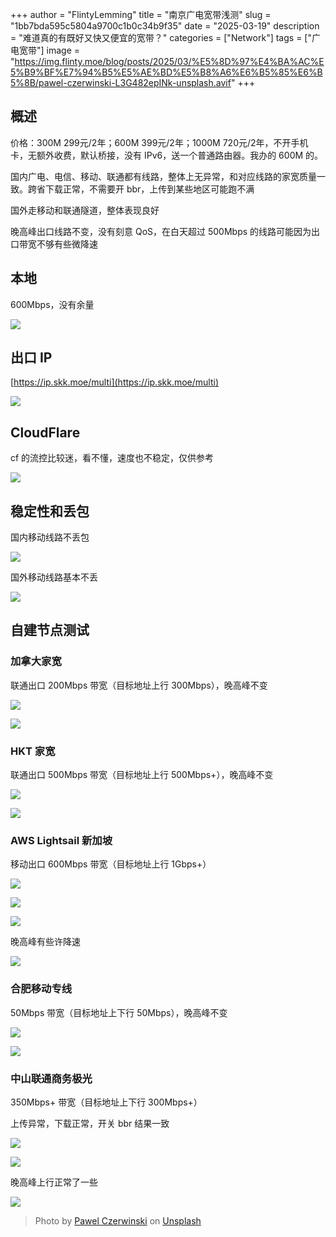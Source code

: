 +++
author = "FlintyLemming"
title = "南京广电宽带浅测"
slug = "1bb7bda595c5804a9700c1b0c34b9f35"
date = "2025-03-19"
description = "难道真的有既好又快又便宜的宽带？"
categories = ["Network"]
tags = ["广电宽带"]
image = "https://img.flinty.moe/blog/posts/2025/03/%E5%8D%97%E4%BA%AC%E5%B9%BF%E7%94%B5%E5%AE%BD%E5%B8%A6%E6%B5%85%E6%B5%8B/pawel-czerwinski-L3G482epINk-unsplash.avif"
+++

## 概述

价格：300M 299元/2年；600M 399元/2年；1000M 720元/2年，不开手机卡，无额外收费，默认桥接，没有 IPv6，送一个普通路由器。我办的 600M 的。

国内广电、电信、移动、联通都有线路，整体上无异常，和对应线路的家宽质量一致。跨省下载正常，不需要开 bbr，上传到某些地区可能跑不满

国外走移动和联通隧道，整体表现良好

晚高峰出口线路不变，没有刻意 QoS，在白天超过 500Mbps 的线路可能因为出口带宽不够有些微降速

## 本地

600Mbps，没有余量

![](https://img.flinty.moe/blog/posts/2025/03/%E5%8D%97%E4%BA%AC%E5%B9%BF%E7%94%B5%E5%AE%BD%E5%B8%A6%E6%B5%85%E6%B5%8B/image.avif)

## 出口 IP

[https://ip.skk.moe/multi](https://ip.skk.moe/multi)

![](https://img.flinty.moe/blog/posts/2025/03/%E5%8D%97%E4%BA%AC%E5%B9%BF%E7%94%B5%E5%AE%BD%E5%B8%A6%E6%B5%85%E6%B5%8B/image%201.avif)

## CloudFlare

cf 的流控比较迷，看不懂，速度也不稳定，仅供参考

![](https://img.flinty.moe/blog/posts/2025/03/%E5%8D%97%E4%BA%AC%E5%B9%BF%E7%94%B5%E5%AE%BD%E5%B8%A6%E6%B5%85%E6%B5%8B/image%202.avif)

## 稳定性和丢包

国内移动线路不丢包

![](https://img.flinty.moe/blog/posts/2025/03/%E5%8D%97%E4%BA%AC%E5%B9%BF%E7%94%B5%E5%AE%BD%E5%B8%A6%E6%B5%85%E6%B5%8B/image%203.avif)

国外移动线路基本不丢

![](https://img.flinty.moe/blog/posts/2025/03/%E5%8D%97%E4%BA%AC%E5%B9%BF%E7%94%B5%E5%AE%BD%E5%B8%A6%E6%B5%85%E6%B5%8B/image%204.avif)

## 自建节点测试

### 加拿大家宽

联通出口 200Mbps 带宽（目标地址上行 300Mbps），晚高峰不变

![](https://img.flinty.moe/blog/posts/2025/03/%E5%8D%97%E4%BA%AC%E5%B9%BF%E7%94%B5%E5%AE%BD%E5%B8%A6%E6%B5%85%E6%B5%8B/image%205.avif)

![](https://img.flinty.moe/blog/posts/2025/03/%E5%8D%97%E4%BA%AC%E5%B9%BF%E7%94%B5%E5%AE%BD%E5%B8%A6%E6%B5%85%E6%B5%8B/image%206.avif)

### HKT 家宽

联通出口 500Mbps 带宽（目标地址上行 500Mbps+），晚高峰不变

![](https://img.flinty.moe/blog/posts/2025/03/%E5%8D%97%E4%BA%AC%E5%B9%BF%E7%94%B5%E5%AE%BD%E5%B8%A6%E6%B5%85%E6%B5%8B/image%207.avif)

![](https://img.flinty.moe/blog/posts/2025/03/%E5%8D%97%E4%BA%AC%E5%B9%BF%E7%94%B5%E5%AE%BD%E5%B8%A6%E6%B5%85%E6%B5%8B/image%208.avif)

### AWS Lightsail 新加坡

移动出口 600Mbps 带宽（目标地址上行 1Gbps+）

![](https://img.flinty.moe/blog/posts/2025/03/%E5%8D%97%E4%BA%AC%E5%B9%BF%E7%94%B5%E5%AE%BD%E5%B8%A6%E6%B5%85%E6%B5%8B/image%209.avif)

![](https://img.flinty.moe/blog/posts/2025/03/%E5%8D%97%E4%BA%AC%E5%B9%BF%E7%94%B5%E5%AE%BD%E5%B8%A6%E6%B5%85%E6%B5%8B/image%2010.avif)

![](https://img.flinty.moe/blog/posts/2025/03/%E5%8D%97%E4%BA%AC%E5%B9%BF%E7%94%B5%E5%AE%BD%E5%B8%A6%E6%B5%85%E6%B5%8B/image%2011.avif)

晚高峰有些许降速

![](https://img.flinty.moe/blog/posts/2025/03/%E5%8D%97%E4%BA%AC%E5%B9%BF%E7%94%B5%E5%AE%BD%E5%B8%A6%E6%B5%85%E6%B5%8B/image%2012.avif)

### 合肥移动专线

50Mbps 带宽（目标地址上下行 50Mbps），晚高峰不变

![](https://img.flinty.moe/blog/posts/2025/03/%E5%8D%97%E4%BA%AC%E5%B9%BF%E7%94%B5%E5%AE%BD%E5%B8%A6%E6%B5%85%E6%B5%8B/image%2013.avif)

![](https://img.flinty.moe/blog/posts/2025/03/%E5%8D%97%E4%BA%AC%E5%B9%BF%E7%94%B5%E5%AE%BD%E5%B8%A6%E6%B5%85%E6%B5%8B/image%2014.avif)

### 中山联通商务极光

350Mbps+ 带宽（目标地址上下行 300Mbps+）

上传异常，下载正常，开关 bbr 结果一致

![](https://img.flinty.moe/blog/posts/2025/03/%E5%8D%97%E4%BA%AC%E5%B9%BF%E7%94%B5%E5%AE%BD%E5%B8%A6%E6%B5%85%E6%B5%8B/image%2015.avif)

![](https://img.flinty.moe/blog/posts/2025/03/%E5%8D%97%E4%BA%AC%E5%B9%BF%E7%94%B5%E5%AE%BD%E5%B8%A6%E6%B5%85%E6%B5%8B/image%2016.avif)

晚高峰上行正常了一些

![](https://img.flinty.moe/blog/posts/2025/03/%E5%8D%97%E4%BA%AC%E5%B9%BF%E7%94%B5%E5%AE%BD%E5%B8%A6%E6%B5%85%E6%B5%8B/image%2017.avif)

> Photo by [Pawel Czerwinski](https://unsplash.com/@pawel_czerwinski?utm_content=creditCopyText&utm_medium=referral&utm_source=unsplash) on [Unsplash](https://unsplash.com/photos/a-wall-that-has-a-bunch-of-white-squares-on-it-L3G482epINk?utm_content=creditCopyText&utm_medium=referral&utm_source=unsplash)
      